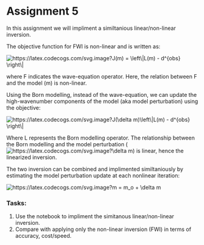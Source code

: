 # Assignment 5

In this assignment we will impliment a similtanious linear/non-linear inversion. 
 

The objective function for FWI is non-linear and is written as:

<img src="https://latex.codecogs.com/svg.image?J(m)&space;=&space;\left\|L(m)&space;-&space;d^{obs}&space;\right\|" title="https://latex.codecogs.com/svg.image?J(m) = \left\|L(m) - d^{obs} \right\|" />

where F indicates the wave-equation operator. Here, the relation between F and the model (m) is non-linear.

Using the Born modelling, instead of the wave-equation, we can update the high-wavenumber components of the model (aka model perturbation) using the objective: 

<img src="https://latex.codecogs.com/svg.image?J(\delta&space;m)\left\|L(m)&space;-&space;d^{obs}&space;\right\|" title="https://latex.codecogs.com/svg.image?J(\delta m)\left\|L(m) - d^{obs} \right\|" />

Where L represents the Born modelling operator. The relationship between the Born modelling and the model perturbation (<img src="https://latex.codecogs.com/svg.image?\delta&space;m" title="https://latex.codecogs.com/svg.image?\delta m" />) is linear, hence the linearized inversion.


The two inversion can be combined and implimented similtaniously by estimating the model perturbation update at each nonlinear iteration:

<img src="https://latex.codecogs.com/svg.image?m&space;=&space;m_o&space;&plus;&space;\delta&space;m" title="https://latex.codecogs.com/svg.image?m = m_o + \delta m" />






### Tasks: 
1. Use the notebook to impliment the simitanous linear/non-linear inversion.
2. Compare with applying only the non-linear inversion (FWI) in terms of accuracy, cost/speed. 
